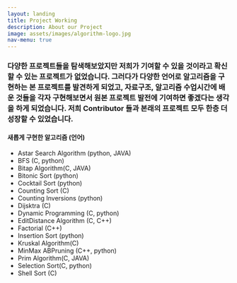 ```yaml
---
layout: landing
title: Project Working
description: About our Project
image: assets/images/algorithm-logo.jpg
nav-menu: true
---
```


<section>
  <div style="margin 20px 20px 20px 20px;">
    <h3>다양한 프로젝트들을 탐색해보았지만 저희가 기여할 수 있을 것이라고 확신할 수 있는 프로젝트가 없었습니다. 그러다가 다양한 언어로 알고리즘을 구현하는 본 프로젝트를 발견하게 되었고, 자료구조, 알고리즘 수업시간에 배운 것들을 각자 구현해보면서 원본 프로젝트 발전에 기여하면 좋겠다는 생각을 하게 되었습니다. 저희 Contributor 들과 본래의 프로젝트 모두 한층 더 성장할 수 있었습니다.</h3>
    <div style="margin 20px 20px 20px 20px;">
      <h4>새롭게 구현한 알고리즘 (언어)</h4>
      <ul>
        <li>Astar Search Algorithm (python, JAVA)</li>
        <li>BFS (C, python)</li>
        <li>Bitap Algorithm(C, JAVA)</li>
        <li>Bitonic Sort (python)</li>
        <li>Cocktail Sort (python)</li>
        <li>Counting Sort (C)</li>
        <li>Counting Inversions (python)</li>
        <li>Dijsktra (C)</li>
        <li>Dynamic Programming (C, python)</li>
        <li>EditDistance Algorithm (C, C++)</li>
        <li>Factorial (C++)</li>
        <li>Insertion Sort (python)</li>
        <li>Kruskal Algorithm(C)</li>
        <li>MinMax ABPruning (C++, python)</li>
        <li>Prim Algorithm(C, JAVA)</li>
        <li>Selection Sort(C, python)</li>
        <li>Shell Sort (C)</li>
      </ul>
    </div>
  </div>
</section>
